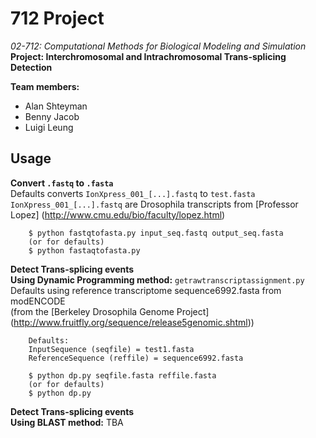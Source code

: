 712 Project
===========
_02-712: Computational Methods for Biological Modeling and Simulation_  
**Project: Interchromosomal and Intrachromosomal Trans-splicing Detection**

**Team members:**
+ Alan Shteyman
+ Benny Jacob
+ Luigi Leung

## Usage
**Convert `.fastq` to `.fasta`**  
Defaults converts `IonXpress_001_[...].fastq` to `test.fasta`  
`IonXpress_001_[...].fastq` are Drosophila transcripts from [Professor Lopez]
(http://www.cmu.edu/bio/faculty/lopez.html)  

        $ python fastqtofasta.py input_seq.fastq output_seq.fasta
        (or for defaults)
        $ python fastaqtofasta.py


**Detect Trans-splicing events**  
**Using Dynamic Programming method:** `getrawtranscriptassignment.py`  
Defaults using reference transcriptome sequence6992.fasta from modENCODE  
(from the [Berkeley Drosophila Genome Project]
(http://www.fruitfly.org/sequence/release5genomic.shtml))

        Defaults:
        InputSequence (seqfile) = test1.fasta
        ReferenceSequence (reffile) = sequence6992.fasta

        $ python dp.py seqfile.fasta reffile.fasta
        (or for defaults)
        $ python dp.py

**Detect Trans-splicing events**  
**Using BLAST method:** TBA
